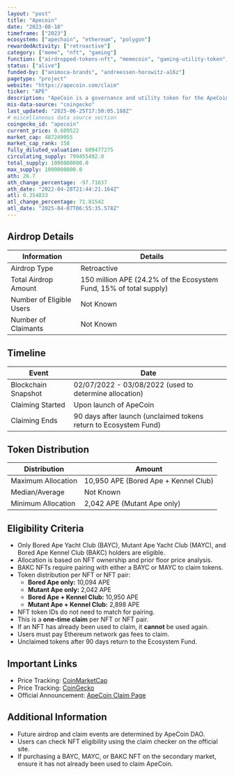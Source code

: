 ```yaml
---
layout: "post"
title: "Apecoin"
date: "2023-08-18"
timeframe: ["2023"]
ecosystem: ["apechain", "ethereum", "polygon"]
rewardedActivity: ["retroactive"]
category: ["meme", "nft", "gaming"]
function: ["airdropped-tokens-nft", "memecoin", "gaming-utility-token", "gaming-governance-token", "gaming-blockchains", "gamefi"]
status: ["alive"]
funded-by: ["animoca-brands", "andreessen-horowitz-a16z"]
pagetype: "project"
website: "https://apecoin.com/claim"
ticker: "APE"
description: "ApeCoin is a governance and utility token for the ApeCoin DAO ecosystem, primarily benefiting Bored Ape Yacht Club (BAYC) and Mutant Ape Yacht Club (MAYC) NFT holders."
mis-data-source: "coingecko"
last_updated: "2025-06-25T17:50:05.188Z"
# miscellaneous data source section
coingecko_id: "apecoin"
current_price: 0.609522
market_cap: 487249955
market_cap_rank: 158
fully_diluted_valuation: 609477275
circulating_supply: 799455492.0
total_supply: 1000000000.0
max_supply: 1000000000.0
ath: 26.7
ath_change_percentage: -97.71637
ath_date: "2022-04-28T21:44:21.164Z"
atl: 0.354833
atl_change_percentage: 71.81542
atl_date: "2025-04-07T06:55:35.578Z"
---
```


## Airdrop Details

| Information              | Details                                                            |
| ------------------------ | ------------------------------------------------------------------ |
| Airdrop Type             | Retroactive                                                        |
| Total Airdrop Amount     | 150 million APE (24.2% of the Ecosystem Fund, 15% of total supply) |
| Number of Eligible Users | Not Known                                                          |
| Number of Claimants      | Not Known                                                          |

## Timeline

| Event               | Date                                                             |
| ------------------- | ---------------------------------------------------------------- |
| Blockchain Snapshot | 02/07/2022 - 03/08/2022 (used to determine allocation)           |
| Claiming Started    | Upon launch of ApeCoin                                           |
| Claiming Ends       | 90 days after launch (unclaimed tokens return to Ecosystem Fund) |

## Token Distribution

| Distribution       | Amount                               |
| ------------------ | ------------------------------------ |
| Maximum Allocation | 10,950 APE (Bored Ape + Kennel Club) |
| Median/Average     | Not Known                            |
| Minimum Allocation | 2,042 APE (Mutant Ape only)          |

## Eligibility Criteria

- Only Bored Ape Yacht Club (BAYC), Mutant Ape Yacht Club (MAYC), and Bored Ape Kennel Club (BAKC) holders are eligible.
- Allocation is based on NFT ownership and prior floor price analysis.
- BAKC NFTs require pairing with either a BAYC or MAYC to claim tokens.
- Token distribution per NFT or NFT pair:
  - **Bored Ape only:** 10,094 APE
  - **Mutant Ape only:** 2,042 APE
  - **Bored Ape + Kennel Club:** 10,950 APE
  - **Mutant Ape + Kennel Club:** 2,898 APE
- NFT token IDs do not need to match for pairing.
- This is a **one-time claim** per NFT or NFT pair.
- If an NFT has already been used to claim, it **cannot** be used again.
- Users must pay Ethereum network gas fees to claim.
- Unclaimed tokens after 90 days return to the Ecosystem Fund.

## Important Links

- Price Tracking: [CoinMarketCap](https://coinmarketcap.com/currencies/apecoin)
- Price Tracking: [CoinGecko](https://www.coingecko.com/en/coins/apecoin)
- Official Announcement: [ApeCoin Claim Page](https://apecoin.com/claim)

## Additional Information

- Future airdrop and claim events are determined by ApeCoin DAO.
- Users can check NFT eligibility using the claim checker on the official site.
- If purchasing a BAYC, MAYC, or BAKC NFT on the secondary market, ensure it has not already been used to claim ApeCoin.